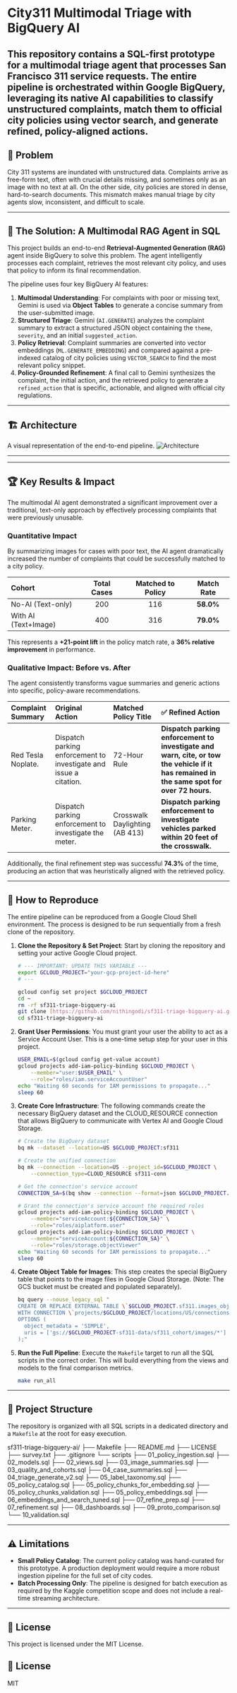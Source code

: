 # City311 Multimodal Triage with BigQuery AI

This repository contains a SQL-first prototype for a multimodal triage agent that processes San Francisco 311 service requests. The entire pipeline is orchestrated within Google BigQuery, leveraging its native AI capabilities to classify unstructured complaints, match them to official city policies using vector search, and generate refined, policy-aligned actions.
---

## 📌 Problem

City 311 systems are inundated with unstructured data. Complaints arrive as free-form text, often with crucial details missing, and sometimes only as an image with no text at all. On the other side, city policies are stored in dense, hard-to-search documents. This mismatch makes manual triage by city agents slow, inconsistent, and difficult to scale.

---

## 🤖 The Solution: A Multimodal RAG Agent in SQL

This project builds an end-to-end **Retrieval-Augmented Generation (RAG)** agent inside BigQuery to solve this problem. The agent intelligently processes each complaint, retrieves the most relevant city policy, and uses that policy to inform its final recommendation.

The pipeline uses four key BigQuery AI features:

1.  **Multimodal Understanding**: For complaints with poor or missing text, Gemini is used via **Object Tables** to generate a concise summary from the user-submitted image.
2.  **Structured Triage**: Gemini (`AI.GENERATE`) analyzes the complaint summary to extract a structured JSON object containing the `theme`, `severity`, and an initial `suggested_action`.
3.  **Policy Retrieval**: Complaint summaries are converted into vector embeddings (`ML.GENERATE_EMBEDDING`) and compared against a pre-indexed catalog of city policies using `VECTOR_SEARCH` to find the most relevant policy snippet.
4.  **Policy-Grounded Refinement**: A final call to Gemini synthesizes the complaint, the initial action, and the retrieved policy to generate a `refined_action` that is specific, actionable, and aligned with official city regulations.

---

## 🏗 Architecture

A visual representation of the end-to-end pipeline.
![Architecture](diagrams/architecture.png)

---

---

## 🏆 Key Results & Impact

The multimodal AI agent demonstrated a significant improvement over a traditional, text-only approach by effectively processing complaints that were previously unusable.

### Quantitative Impact

By summarizing images for cases with poor text, the AI agent dramatically increased the number of complaints that could be successfully matched to a city policy.

| Cohort | Total Cases | Matched to Policy | Match Rate |
| :--- | :---: | :---: | :---: |
| No-AI (Text-only) | 200 | 116 | **58.0%** |
| With AI (Text+Image) | 400 | 316 | **79.0%** |

This represents a **+21-point lift** in the policy match rate, a **36% relative improvement** in performance.

### Qualitative Impact: Before vs. After

The agent consistently transforms vague summaries and generic actions into specific, policy-aware recommendations.

| Complaint Summary | Original Action | Matched Policy Title | ✅ Refined Action |
| :--- | :--- | :--- | :--- |
| Red Tesla Noplate. | Dispatch parking enforcement to investigate and issue a citation. | 72-Hour Rule | **Dispatch parking enforcement to investigate and warn, cite, or tow the vehicle if it has remained in the same spot for over 72 hours.** |
| Parking Meter. | Dispatch parking enforcement to investigate the meter. | Crosswalk Daylighting (AB 413) | **Dispatch parking enforcement to investigate vehicles parked within 20 feet of the crosswalk.** |

Additionally, the final refinement step was successful **74.3%** of the time, producing an action that was heuristically aligned with the retrieved policy.

---

## 🔧 How to Reproduce

The entire pipeline can be reproduced from a Google Cloud Shell environment. The process is designed to be run sequentially from a fresh clone of the repository.

1.  **Clone the Repository & Set Project**: Start by cloning the repository and setting your active Google Cloud project.

    ```bash
    # --- IMPORTANT: UPDATE THIS VARIABLE ---
    export GCLOUD_PROJECT="your-gcp-project-id-here"
    # ---

    gcloud config set project $GCLOUD_PROJECT
    cd ~
    rm -rf sf311-triage-bigquery-ai
    git clone [https://github.com/nithingodi/sf311-triage-bigquery-ai.git](https://github.com/nithingodi/sf311-triage-bigquery-ai.git)
    cd sf311-triage-bigquery-ai
    ```

2.  **Grant User Permissions**: You must grant your user the ability to act as a Service Account User. This is a one-time setup step for your user in this project.

    ```bash
    USER_EMAIL=$(gcloud config get-value account)
    gcloud projects add-iam-policy-binding $GCLOUD_PROJECT \
        --member="user:$USER_EMAIL" \
        --role="roles/iam.serviceAccountUser"
    echo "Waiting 60 seconds for IAM permissions to propagate..."
    sleep 60
    ```

3.  **Create Core Infrastructure**: The following commands create the necessary BigQuery dataset and the CLOUD_RESOURCE connection that allows BigQuery to communicate with Vertex AI and Google Cloud Storage.

    ```bash
    # Create the BigQuery dataset
    bq mk --dataset --location=US $GCLOUD_PROJECT:sf311

    # Create the unified connection
    bq mk --connection --location=US --project_id=$GCLOUD_PROJECT \
        --connection_type=CLOUD_RESOURCE sf311-conn

    # Get the connection's service account
    CONNECTION_SA=$(bq show --connection --format=json $GCLOUD_PROJECT.US.sf311-conn | jq -r '.cloudResource.serviceAccountId')

    # Grant the connection's service account the required roles
    gcloud projects add-iam-policy-binding $GCLOUD_PROJECT \
        --member="serviceAccount:${CONNECTION_SA}" \
        --role="roles/aiplatform.user"
    gcloud projects add-iam-policy-binding $GCLOUD_PROJECT \
        --member="serviceAccount:${CONNECTION_SA}" \
        --role="roles/storage.objectViewer"
    echo "Waiting 60 seconds for IAM permissions to propagate..."
    sleep 60
    ```
4.  **Create Object Table for Images**: This step creates the special BigQuery table that points to the image files in Google Cloud Storage. (Note: The GCS bucket must be created and populated separately).
    ```bash
    bq query --nouse_legacy_sql "
    CREATE OR REPLACE EXTERNAL TABLE \`$GCLOUD_PROJECT.sf311.images_obj_cohort\`
    WITH CONNECTION \`projects/$GCLOUD_PROJECT/locations/US/connections/sf311-conn\`
    OPTIONS (
      object_metadata = 'SIMPLE',
      uris = ['gs://$GCLOUD_PROJECT-sf311-data/sf311_cohort/images/*']
    );"
    ```

5.  **Run the Full Pipeline**: Execute the `Makefile` target to run all the SQL scripts in the correct order. This will build everything from the views and models to the final comparison metrics.

    ```bash
    make run_all
    ```

---
## 📂 Project Structure

The repository is organized with all SQL scripts in a dedicated directory and a `Makefile` at the root for easy execution.

sf311-triage-bigquery-ai/
├── Makefile
├── README.md
├── LICENSE
├── survey.txt
├── .gitignore
└── scripts
    ├── 01_policy_ingestion.sql
    ├── 02_models.sql
    ├── 02_views.sql
    ├── 03_image_summaries.sql
    ├── 03_quality_and_cohorts.sql
    ├── 04_case_summaries.sql
    ├── 04_triage_generate_v2.sql
    ├── 05_label_taxonomy.sql
    ├── 05_policy_catalog.sql
    ├── 05_policy_chunks_for_embedding.sql
    ├── 05_policy_chunks_validation.sql
    ├── 05_policy_embeddings.sql
    ├── 06_embeddings_and_search_tuned.sql
    ├── 07_refine_prep.sql
    ├── 07_refinement.sql
    ├── 08_dashboards.sql
    ├── 09_proto_comparison.sql
    └── 10_validation.sql


---

## ⚠️ Limitations

* **Small Policy Catalog**: The current policy catalog was hand-curated for this prototype. A production deployment would require a more robust ingestion pipeline for the full set of city codes.
* **Batch Processing Only**: The pipeline is designed for batch execution as required by the Kaggle competition scope and does not include a real-time streaming architecture.

---

## 📑 License

This project is licensed under the MIT License.

## 📑 License
MIT


